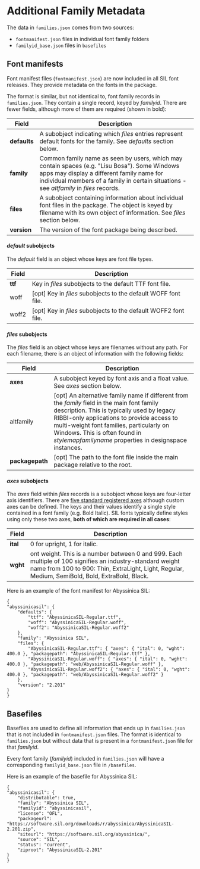 # Additional Family Metadata

The data in `families.json` comes from two sources:

- `fontmanifest.json` files in individual font family folders
- `familyid_base.json` files in `basefiles`

## Font manifests

Font manifest files (`fontmanifest.json`) are now included in all SIL font releases. They provide metadata on the fonts in the package.

The format is similar, but not identical to, font family records in `families.json`. They contain a single record, keyed by *familyid*. There are fewer fields, although more of them are required (shown in bold):

| Field | Description |
| ----- | ----------- |
| **defaults** | A subobject indicating which *files* entries represent default fonts for the family. See *defaults* section below. |
| **family** | Common family name as seen by users, which may contain spaces (e.g. "Lisu Bosa"). Some Windows apps may display a different family name for individual members of a family in certain situations - see *altfamily* in *files* records. |
| **files** | A subobject containing information about individual font files in the package. The object is keyed by filename with its own object of information.  See *files* section below. |
| **version** | The version of the font package being described. |

#### *default* subobjects

The *default* field is an object whose keys are font file types.

| Field | Description |
| ----- | ----------- |
| **ttf** | Key in *files* subobjects to the default TTF font file. |
| woff | [opt] Key in *files* subobjects to the default WOFF font file. |
| woff2 | [opt] Key in *files* subobjects to the default WOFF2 font file. |

#### *files* subobjects

The *files* field is an object whose keys are filenames without any path. For each filename, there is an object of information with the following fields:

| Field | Description |
| ----- | ----------- |
| **axes** | A subobject keyed by font axis and a float value.  See *axes* section below. | 
| altfamily | [opt] An alternative family name if different from the *family* field in the main font family description. This is typically used by legacy RIBBI-only applications to provide access to multi-weight font families, particularly on Windows. This is often found in *stylemapfamilyname* properties in designspace instances. |
| **packagepath** | [opt] The path to the font file inside the main package relative to the root. |

#### *axes* subobjects

The *axes* field within *files* records is a subobject whose keys are four-letter axis identifiers. There are [five standard registered axes](https://learn.microsoft.com/en-us/typography/opentype/spec/dvaraxisreg) although custom axes can be defined. The keys and their values identify a single style contained in a font family (e.g. Bold Italic). SIL fonts typically define styles using only these two axes, **both of which are required in all cases**:

| Field | Description |
| ----- | ----------- |
| **ital** | 0 for upright, 1 for italic. |
| **wght** | ont weight. This is a number between 0 and 999. Each multiple of 100 signifies an industry-standard weight name from 100 to 900: Thin, ExtraLight, Light, Regular, Medium, SemiBold, Bold, ExtraBold, Black. |

Here is an example of the font manifest for Abyssinica SIL:

```
{
"abyssinicasil": {
    "defaults": {
        "ttf": "AbyssinicaSIL-Regular.ttf",
        "woff": "AbyssinicaSIL-Regular.woff",
        "woff2": "AbyssinicaSIL-Regular.woff2"
    },
    "family": "Abyssinica SIL",
    "files": {
        "AbyssinicaSIL-Regular.ttf": { "axes": { "ital": 0, "wght": 400.0 }, "packagepath": "AbyssinicaSIL-Regular.ttf" },
        "AbyssinicaSIL-Regular.woff": { "axes": { "ital": 0, "wght": 400.0 }, "packagepath": "web/AbyssinicaSIL-Regular.woff" },
        "AbyssinicaSIL-Regular.woff2": { "axes": { "ital": 0, "wght": 400.0 }, "packagepath": "web/AbyssinicaSIL-Regular.woff2" }
    },
    "version": "2.201"
}
}
```

## Basefiles

Basefiles are used to define all information that ends up in `families.json` that is not included in `fontmanifest.json` files. The format is identical to `families.json` but without data that is present in a `fontmanifest.json` file for that *familyid*.

Every font family (*familyid*) included in `families.json` will have a corresponding `familyid_base.json` file in `/basefiles`.

Here is an example of the basefile for Abyssinica SIL:

```
{
"abyssinicasil": {
    "distributable": true,
    "family": "Abyssinica SIL",
    "familyid": "abyssinicasil",
    "license": "OFL",
    "packageurl": "https://software.sil.org/downloads/r/abyssinica/AbyssinicaSIL-2.201.zip",
    "siteurl": "https://software.sil.org/abyssinica/",
    "source": "SIL",
    "status": "current",
    "ziproot": "AbyssinicaSIL-2.201"
}
}
```
